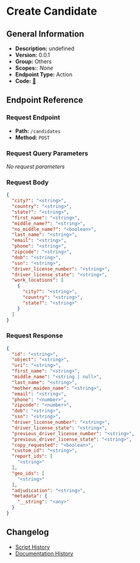 # Create Candidate

## General Information

- **Description:** undefined
- **Version:** 0.0.1
- **Group:** Others
- **Scopes:**: _None_
- **Endpoint Type:** Action
- **Code:** [🔗](https://github.com/NangoHQ/integration-templates/tree/main/integrations/checkr-partner/actions/create-candidate.ts)


## Endpoint Reference

### Request Endpoint

- **Path:** `/candidates`
- **Method:** `POST`

### Request Query Parameters

_No request parameters_

### Request Body

```json
{
  "city?": "<string>",
  "country": "<string>",
  "state?": "<string>",
  "first_name": "<string>",
  "middle_name?": "<string>",
  "no_middle_name?": "<boolean>",
  "last_name": "<string>",
  "email": "<string>",
  "phone": "<string>",
  "zipcode": "<string>",
  "dob": "<string>",
  "ssn": "<string>",
  "driver_license_number": "<string>",
  "driver_license_state": "<string>",
  "work_locations": [
    {
      "city?": "<string>",
      "country": "<string>",
      "state?": "<string>"
    }
  ]
}
```

### Request Response

```json
{
  "id": "<string>",
  "object": "<string>",
  "uri": "<string>",
  "first_name": "<string>",
  "middle_name": "<string | null>",
  "last_name": "<string>",
  "mother_maiden_name": "<string>",
  "email": "<string>",
  "phone": "<number>",
  "zipcode": "<number>",
  "dob": "<string>",
  "ssn": "<string>",
  "driver_license_number": "<string>",
  "driver_license_state": "<string>",
  "previous_driver_license_number": "<string>",
  "previous_driver_license_state": "<string>",
  "copy_requested": "<boolean>",
  "custom_id": "<string>",
  "report_ids": [
    "<string>"
  ],
  "geo_ids": [
    "<string>"
  ],
  "adjudication": "<string>",
  "metadata": {
    "__string": "<any>"
  }
}
```

## Changelog

- [Script History](https://github.com/NangoHQ/integration-templates/commits/main/integrations/checkr-partner/actions/create-candidate.ts)
- [Documentation History](https://github.com/NangoHQ/integration-templates/commits/main/integrations/checkr-partner/actions/create-candidate.md)

<!-- END  GENERATED CONTENT -->















